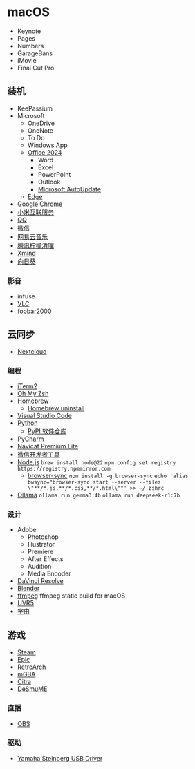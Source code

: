 # macOS

- Keynote
- Pages
- Numbers
- GarageBans
- iMovie
- Final Cut Pro

## 装机

- KeePassium
- Microsoft
  - OneDrive
  - OneNote
  - To Do
  - Windows App
  - [Office 2024](https://github.com/alsyundawy/Microsoft-Office-For-MacOS)
    - Word
    - Excel
    - PowerPoint
    - Outlook
    - [Microsoft AutoUpdate](https://go.microsoft.com/fwlink/?linkid=830196)
  - [Edge](https://www.microsoft.com/zh-cn/edge/download?form=MA13RE)
- [Google Chrome](https://google.cn/chrome/)
- [小米互联服务](https://hyperos.mi.com/continuity)
- [QQ](https://im.qq.com/macqq/index.shtml)
- [微信](https://mac.weixin.qq.com/?t=mac&lang=zh_CN)
- [网易云音乐](https://music.163.com/#/download)
- [腾讯柠檬清理](https://lemon.qq.com/)
- [Xmind](https://xmind.cn/download/)
- [向日葵](https://sunlogin.oray.com/download)

### 影音

- infuse
- [VLC](https://www.videolan.org/vlc/download-macosx.html)
- [foobar2000](https://www.foobar2000.org/mac)

## 云同步

- [Nextcloud](https://nextcloud.com/install/#desktop-files)

### 编程

- [iTerm2](https://iterm2.com/)
- [Oh My Zsh](https://mirrors.tuna.tsinghua.edu.cn/help/ohmyzsh.git/)
- [Homebrew](https://mirrors.tuna.tsinghua.edu.cn/help/homebrew/)
  - [Homebrew uninstall](https://raw.githubusercontent.com/Homebrew/install/HEAD/uninstall.sh)
- [Visual Studio Code](https://code.visualstudio.com/Download)
- [Python](https://www.python.org/downloads/macos/)
  - [PyPI 软件仓库](https://mirrors.tuna.tsinghua.edu.cn/help/pypi/)
- [PyCharm](https://www.jetbrains.com/pycharm/download/?section=mac)
- [Navicat Premium Lite](https://www.navicat.com.cn/products/navicat-premium-lite)
- [微信开发者工具](https://developers.weixin.qq.com/miniprogram/dev/devtools/download.html)
- [Node.js](https://nodejs.org/zh-cn/download)
  `brew install node@22`
  `npm config set registry https://registry.npmmirror.com`
  - [browser-sync](https://browsersync.io/)
    `npm install -g browser-sync`
    `echo 'alias bwsync="browser-sync start --server --files \"**/*.js,**/*.css,**/*.html\""' >> ~/.zshrc`
- [Ollama](https://ollama.com/download/mac)
  `ollama run gemma3:4b`
  `ollama run deepseek-r1:7b`

### 设计

- Adobe
  - Photoshop
  - Illustrator
  - Premiere
  - After Effects
  - Audition
  - Media Encoder
- [DaVinci Resolve](http://www.blackmagicdesign.com/cn/products/davinciresolve)
- [Blender](https://www.blender.org/download/)
- [ffmpeg](https://www.osxexperts.net/) ffmpeg static build for macOS
- [UVR5](https://github.com/Anjok07/ultimatevocalremovergui/releases)
- [字由](https://www.hellofont.cn/download)

## 游戏

- [Steam](https://store.steampowered.com/about/)
- [Epic](https://store.epicgames.com/zh-CN/download)
- [RetroArch](https://www.retroarch.com/)
- [mGBA](https://mgba.io/downloads.html)
- [Citra](https://citra-emulator.com/download/mac/)
- [DeSmuME](https://github.com/TASEmulators/desmume/releases/tag/release_0_9_13)

### 直播

- [OBS](https://obsproject.com/welcome)

### 驱动

- [Yamaha Steinberg USB Driver](https://o.steinberg.net/en/support/downloads_hardware/yamaha_steinberg_usb_driver.html)
